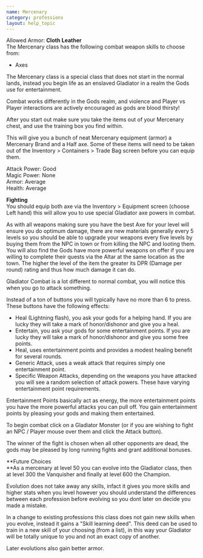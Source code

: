 ```yaml
---
name: Mercenary
category: professions
layout: help_topic
---
```

Allowed Armor: **Cloth** **Leather**  
The Mercenary class has the following combat weapon skills to choose from:

*   Axes

The Mercenary class is a special class that does not start in the normal lands, instead you begin life as an enslaved Gladiator in a realm the Gods use for entertainment.

Combat works differently in the Gods realm, and violence and Player vs Player interactions are actively encouraged as gods are blood thirsty!

After you start out make sure you take the items out of your Mercenary chest, and use the training box you find within.

This will give you a bunch of neat Mercenary equipment (armor) a Mercenary Brand and a Half axe. Some of these items will need to be taken out of the Inventory > Containers > Trade Bag screen before you can equip them.

Attack Power: Good  
Magic Power: None  
Armor: Average  
Health: Average

**Fighting**  
You should equip both axe via the Inventory > Equipment screen (choose Left hand) this will allow you to use special Gladiator axe powers in combat.

As with all weapons making sure you have the best Axe for your level will ensure you do optimum damage, there are new materials generally every 5 levels so you should be able to upgrade your weapons every five levels by buying them from the NPC in town or from killing the NPC and looting them. You will also find the Gods have more powerful weapons on offer if you are willing to complete their quests via the Altar at the same location as the town. The higher the level of the item the greater its DPR (Damage per round) rating and thus how much damage it can do.

Gladiator Combat is a lot different to normal combat, you will notice this when you go to attack something.

Instead of a ton of buttons you will typically have no more than 6 to press. These buttons have the following effects:

*   Heal (Lightning flash), you ask your gods for a helping hand. If you are lucky they will take a mark of honor/dishonor and give you a heal.
*   Entertain, you ask your gods for some entertainment points. If you are lucky they will take a mark of honor/dishonor and give you some free points. 
*   Heal, uses entertainment points and provides a modest healing benefit for several rounds.
*   Generic Attack, uses a weak attack that requires simply one entertainment point.
*   Specific Weapon Attacks, depending on the weapons you have attacked you will see a random selection of attack powers. These have varying entertainment point requirements.

Entertainment Points basically act as energy, the more entertainment points you have the more powerful attacks you can pull off. You gain entertainment points by pleasing your gods and making them entertained.

To begin combat click on a Gladiator Monster (or if you are wishing to fight an NPC / Player mouse over them and click the Attack button).

The winner of the fight is chosen when all other opponents are dead, the gods may be pleased by long running fights and grant additional bonuses.

**Future Choices  
**As a mercenary at level 50 you can evolve into the Gladiator class, then at level 300 the Vanquisher and finally at level 600 the Champion.

Evolution does not take away any skills, infact it gives you more skills and higher stats when you level however you should understand the differences between each profession before evolving so you dont later on decide you made a mistake.

In a change to existing professions this class does not gain new skills when you evolve, instead it gains a "Skill learning deed". This deed can be used to train in a new skill of your choosing (from a list), in this way your Gladiator will be totally unique to you and not an exact copy of another.

Later evolutions also gain better armor.